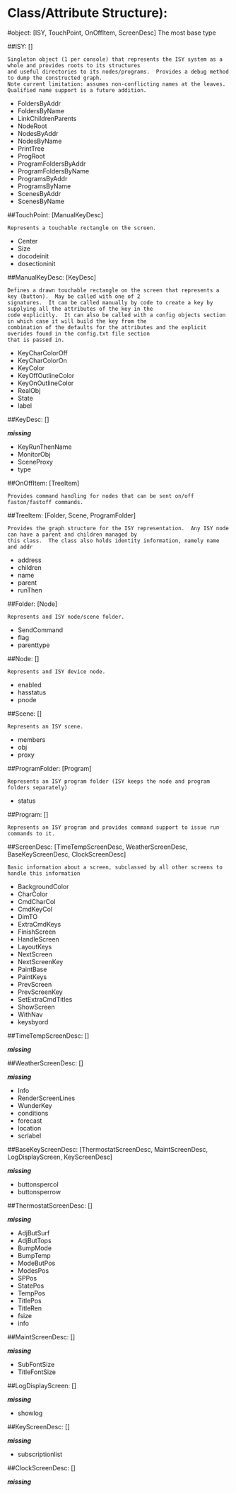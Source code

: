 # Class/Attribute Structure):


#object: [ISY, TouchPoint, OnOffItem, ScreenDesc]
The most base type

##ISY: []

	Singleton object (1 per console) that represents the ISY system as a whole and provides roots to its structures
	and useful directories to its nodes/programs.  Provides a debug method to dump the constructed graph.
	Note current limitation: assumes non-conflicting names at the leaves.  Qualified name support is a future addition.
	
*  FoldersByAddr
*  FoldersByName
*  LinkChildrenParents
*  NodeRoot
*  NodesByAddr
*  NodesByName
*  PrintTree
*  ProgRoot
*  ProgramFoldersByAddr
*  ProgramFoldersByName
*  ProgramsByAddr
*  ProgramsByName
*  ScenesByAddr
*  ScenesByName

##TouchPoint: [ManualKeyDesc]

	Represents a touchable rectangle on the screen.
	
*  Center
*  Size
*  docodeinit
*  dosectioninit

##ManualKeyDesc: [KeyDesc]

	Defines a drawn touchable rectangle on the screen that represents a key (button).  May be called with one of 2
	signatures.  It can be called manually by code to create a key by supplying all the attributes of the key in the
	code explicitly.  It can also be called with a config objects section in which case it will build the key from the
	combination of the defaults for the attributes and the explicit overides found in the config.txt file section
	that is passed in.
	
*  KeyCharColorOff
*  KeyCharColorOn
*  KeyColor
*  KeyOffOutlineColor
*  KeyOnOutlineColor
*  RealObj
*  State
*  label

##KeyDesc: []

***missing***

*  KeyRunThenName
*  MonitorObj
*  SceneProxy
*  type

##OnOffItem: [TreeItem]

	Provides command handling for nodes that can be sent on/off faston/fastoff commands.
	

##TreeItem: [Folder, Scene, ProgramFolder]

	Provides the graph structure for the ISY representation.  Any ISY node can have a parent and children managed by
	this class.  The class also holds identity information, namely name and addr
	
*  address
*  children
*  name
*  parent
*  runThen

##Folder: [Node]

	Represents and ISY node/scene folder.
	
*  SendCommand
*  flag
*  parenttype

##Node: []

	Represents and ISY device node.
	
*  enabled
*  hasstatus
*  pnode

##Scene: []

	Represents an ISY scene.
	
*  members
*  obj
*  proxy

##ProgramFolder: [Program]

	Represents an ISY program folder (ISY keeps the node and program folders separately)
	
*  status

##Program: []

	Represents an ISY program and provides command support to issue run commands to it.
	

##ScreenDesc: [TimeTempScreenDesc, WeatherScreenDesc, BaseKeyScreenDesc, ClockScreenDesc]

	Basic information about a screen, subclassed by all other screens to handle this information
	
*  BackgroundColor
*  CharColor
*  CmdCharCol
*  CmdKeyCol
*  DimTO
*  ExtraCmdKeys
*  FinishScreen
*  HandleScreen
*  LayoutKeys
*  NextScreen
*  NextScreenKey
*  PaintBase
*  PaintKeys
*  PrevScreen
*  PrevScreenKey
*  SetExtraCmdTitles
*  ShowScreen
*  WithNav
*  keysbyord

##TimeTempScreenDesc: []

***missing***


##WeatherScreenDesc: []

***missing***

*  Info
*  RenderScreenLines
*  WunderKey
*  conditions
*  forecast
*  location
*  scrlabel

##BaseKeyScreenDesc: [ThermostatScreenDesc, MaintScreenDesc, LogDisplayScreen, KeyScreenDesc]

***missing***

*  buttonspercol
*  buttonsperrow

##ThermostatScreenDesc: []

***missing***

*  AdjButSurf
*  AdjButTops
*  BumpMode
*  BumpTemp
*  ModeButPos
*  ModesPos
*  SPPos
*  StatePos
*  TempPos
*  TitlePos
*  TitleRen
*  fsize
*  info

##MaintScreenDesc: []

***missing***

*  SubFontSize
*  TitleFontSize

##LogDisplayScreen: []

***missing***

*  showlog

##KeyScreenDesc: []

***missing***

*  subscriptionlist

##ClockScreenDesc: []

***missing***

